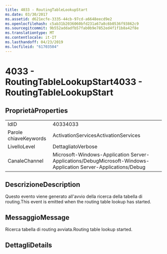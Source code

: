 ```yaml
---
title: 4033 - RoutingTableLookupStart
ms.date: 03/30/2017
ms.assetid: d621ecfe-3335-44cb-97cd-a6648eecd9e2
ms.openlocfilehash: c5ab31b2036060bfd231a67a8c6b0536f93862c9
ms.sourcegitcommit: 9b552addadfb57fab0b9e7852ed4f1f1b8a42f8e
ms.translationtype: MT
ms.contentlocale: it-IT
ms.lasthandoff: 04/23/2019
ms.locfileid: "61703504"
---
```

# <a name="4033---routingtablelookupstart"></a><span data-ttu-id="a8b77-102">4033 - RoutingTableLookupStart</span><span class="sxs-lookup"><span data-stu-id="a8b77-102">4033 - RoutingTableLookupStart</span></span>
## <a name="properties"></a><span data-ttu-id="a8b77-103">Proprietà</span><span class="sxs-lookup"><span data-stu-id="a8b77-103">Properties</span></span>  
  
|||  
|-|-|  
|<span data-ttu-id="a8b77-104">Id</span><span class="sxs-lookup"><span data-stu-id="a8b77-104">ID</span></span>|<span data-ttu-id="a8b77-105">4033</span><span class="sxs-lookup"><span data-stu-id="a8b77-105">4033</span></span>|  
|<span data-ttu-id="a8b77-106">Parole chiave</span><span class="sxs-lookup"><span data-stu-id="a8b77-106">Keywords</span></span>|<span data-ttu-id="a8b77-107">ActivationServices</span><span class="sxs-lookup"><span data-stu-id="a8b77-107">ActivationServices</span></span>|  
|<span data-ttu-id="a8b77-108">Livello</span><span class="sxs-lookup"><span data-stu-id="a8b77-108">Level</span></span>|<span data-ttu-id="a8b77-109">Dettagliato</span><span class="sxs-lookup"><span data-stu-id="a8b77-109">Verbose</span></span>|  
|<span data-ttu-id="a8b77-110">Canale</span><span class="sxs-lookup"><span data-stu-id="a8b77-110">Channel</span></span>|<span data-ttu-id="a8b77-111">Microsoft-Windows-Application Server-Applications/Debug</span><span class="sxs-lookup"><span data-stu-id="a8b77-111">Microsoft-Windows-Application Server-Applications/Debug</span></span>|  
  
## <a name="description"></a><span data-ttu-id="a8b77-112">Descrizione</span><span class="sxs-lookup"><span data-stu-id="a8b77-112">Description</span></span>  
 <span data-ttu-id="a8b77-113">Questo evento viene generato all'avvio della ricerca della tabella di routing.</span><span class="sxs-lookup"><span data-stu-id="a8b77-113">This event is emitted when the routing table lookup has started.</span></span>  
  
## <a name="message"></a><span data-ttu-id="a8b77-114">Messaggio</span><span class="sxs-lookup"><span data-stu-id="a8b77-114">Message</span></span>  
 <span data-ttu-id="a8b77-115">Ricerca tabella di routing avviata.</span><span class="sxs-lookup"><span data-stu-id="a8b77-115">Routing table lookup started.</span></span>  
  
## <a name="details"></a><span data-ttu-id="a8b77-116">Dettagli</span><span class="sxs-lookup"><span data-stu-id="a8b77-116">Details</span></span>
